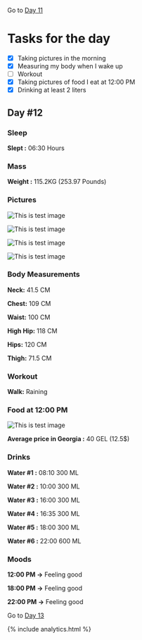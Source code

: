 Go to [Day 11](https://groot.ge/day11)

# Tasks for the day

- [x] Taking pictures in the morning
- [x] Measuring my body when I wake up
- [ ] Workout
- [x] Taking pictures of food I eat at 12:00 PM
- [x] Drinking at least 2 liters

## Day #12

### Sleep

**Slept :** 06:30 Hours

### Mass

**Weight :** 115.2KG (253.97 Pounds)

### Pictures

![This is test image](./assets/12/front.jpg)

![This is test image](./assets/12/left.jpg)

![This is test image](./assets/12/back.jpg)

![This is test image](./assets/12/right.jpg)

### Body Measurements

**Neck:** 41.5 CM

**Chest:** 109 CM

**Waist:** 100 CM

**High Hip:** 118 CM

**Hips:** 120 CM

**Thigh:** 71.5 CM

### Workout

**Walk:** Raining

### Food at 12:00 PM

![This is test image](./assets/12/food.jpg)

**Average price in Georgia :** 40 GEL (12.5$)

### Drinks

**Water #1 :** 08:10 300 ML

**Water #2 :** 10:00 300 ML

**Water #3 :** 16:00 300 ML

**Water #4 :** 16:35 300 ML

**Water #5 :** 18:00 300 ML

**Water #6 :** 22:00 600 ML

### Moods

**12:00 PM ->** Feeling good

**18:00 PM ->** Feeling good

**22:00 PM ->** Feeling good

Go to [Day 13](https://groot.ge/day13)

{% include analytics.html %}
